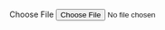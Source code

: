 <div className={styles.fileInputContainer}>
        <label htmlFor="fileUpload" className={styles.fileLabel}>
          Choose File
          <input
            type="file"
            id="fileUpload"
            onChange={onFileChange}
            className={styles.fileInput}
          />
        </label>
      </div>

